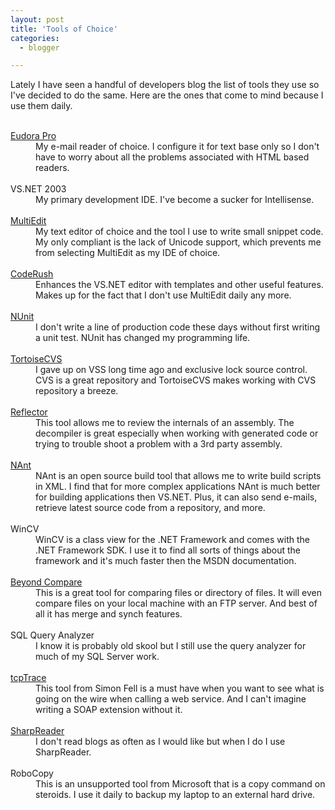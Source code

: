 ```yaml
---
layout: post
title: 'Tools of Choice'
categories:
  - blogger

---
```


Lately I have seen a handful of developers blog the list of tools they use so I've decided to do the same.  Here are the ones that come to mind because I use them daily.<dl>
<br /><dt><a href="http://www.eudora.com/">Eudora Pro</a></dt><dd>My e-mail reader of choice.  I configure it for text base only so I don't have to worry about all the problems associated with HTML based readers.</dd>
<br /><dt>VS.NET 2003</dt><dd>My primary development IDE.  I've become a sucker for Intellisense.</dd><dd>
<br /></dd><dt><a href="http://www.multiedit.com/">MultiEdit</a></dt><dd>My text editor of choice and the tool I use to write small snippet code.  My only compliant is the lack of Unicode support, which prevents me from selecting MultiEdit as my IDE of choice.</dd>
<br /><dt><a href="http://www.devexpress.com/?section=/Products/NET/CodeRush">CodeRush</a></dt><dd>Enhances the VS.NET editor with templates and other useful features.  Makes up for the fact that I don't use MultiEdit daily any more.</dd>
<br /><dt><a href="http://www.nunit.org/">NUnit</a></dt><dd>I don't write a line of production code these days without first writing a unit test.  NUnit has changed my programming life.</dd>
<br /><dt><a href="http://www.tortoisecvs.org/">TortoiseCVS</a></dt><dd>I gave up on VSS long time ago and exclusive lock source control.  CVS is a great repository and TortoiseCVS makes working with CVS repository a breeze.</dd>
<br /><dt><a href="http://www.aisto.com/roeder/dotnet/">Reflector</a></dt><dd>This tool allows me to review the internals of an assembly.  The decompiler is great especially when working with generated code or trying to trouble shoot a problem with a 3rd party assembly.</dd>
<br /><dt><a href="http://nant.sourceforge.net">NAnt</a></dt><dd>NAnt is an open source build tool that allows me to write build scripts in XML.  I find that for more complex applications NAnt is much better for building applications then VS.NET.  Plus, it can also send e-mails, retrieve latest source code from a repository, and more.</dd>
<br /><dt>WinCV</dt><dd>WinCV is a class view for the .NET Framework and comes with the .NET Framework SDK.  I use it to find all sorts of things about the framework and it's much faster then the MSDN documentation.</dd>
<br /><dt><a href="http://www.scootersoftware.com/">Beyond Compare</a></dt><dd>This is a great tool for comparing files or directory of files.  It will even compare files on your local machine with an FTP server.  And best of all it has merge and synch features.</dd>
<br /></dd><dt>SQL Query Analyzer</dt><dd>I know it is probably old skool but I still use the query analyzer for much of my SQL Server work.</dd>
<br /><dt><a href="http://www.pocketsoap.com/tcptrace/">tcpTrace</a></dt><dd>This tool from Simon Fell is a must have when you want to see what is going on the wire when calling a web service.  And I can't imagine writing a SOAP extension without it.</dd>
<br /><dt><a href="http://www.sharpreader.net/">SharpReader</a></dt><dd>I don't read blogs as often as I would like but when I do I use SharpReader.</dd>
<br /><dt>RoboCopy</dt><dd>This is an unsupported tool from Microsoft that is a copy command on steroids.  I use it daily to backup my laptop to an external hard drive.</dd>
<br /></dl>
